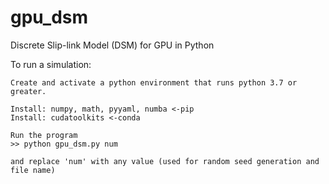 # gpu_dsm

Discrete Slip-link Model (DSM) for GPU in Python

To run a simulation:
```
Create and activate a python environment that runs python 3.7 or greater.

Install: numpy, math, pyyaml, numba <-pip
Install: cudatoolkits <-conda

Run the program
>> python gpu_dsm.py num

and replace 'num' with any value (used for random seed generation and file name)
```
